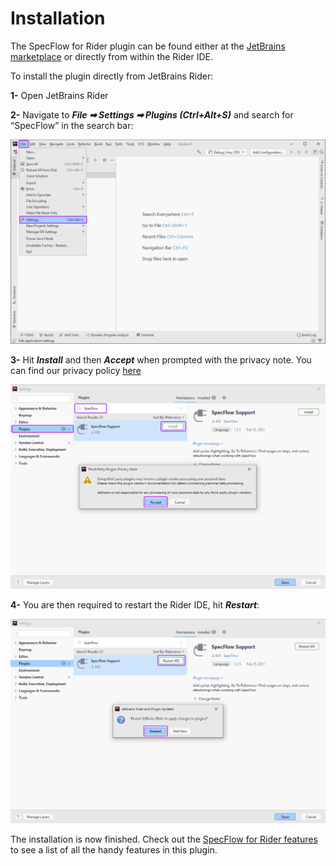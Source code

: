 # Installation

The SpecFlow for Rider plugin can be found either at the [JetBrains marketplace](https://plugins.jetbrains.com/plugin/15957-specflow-support) or directly from within the Rider IDE.

To install the plugin directly from JetBrains Rider:

**1-** Open JetBrains Rider

**2-** Navigate to ***File ➡ Settings ➡ Plugins (Ctrl+Alt+S)*** and search for “SpecFlow” in the search bar:

![Rider_settings](../_static/images/rider_settings.png)

**3-** Hit ***Install*** and then ***Accept*** when prompted with the privacy note. You can find our privacy policy [here](https://specflow.org/privacy-policy/)

![Rider_settings](../_static/images/rider_install2.png)

**4-** You are then required to restart the Rider IDE, hit ***Restart***:

![Rider_settings](../_static/images/rider_restart.png)

The installation is now finished. Check out the [SpecFlow for Rider features](../Rider/rider-features.md) to see a list of all the handy features in this plugin.